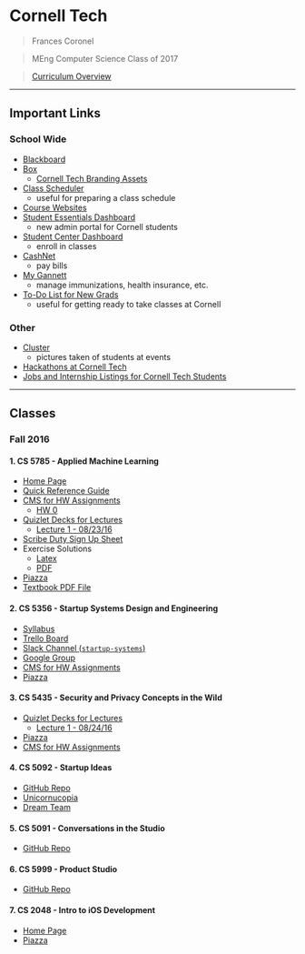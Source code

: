 # Cornell Tech

> Frances Coronel

> MEng Computer Science
> Class of 2017

> [Curriculum Overview](http://tech.cornell.edu/programs/masters-programs/master-in-computer-science/curriculum-computer-science)

---

## Important Links

### School Wide

- [Blackboard](https://blackboard.cornell.edu/webapps/login)
- [Box](https://cornell.app.box.com/files)
    - [Cornell Tech Branding Assets](https://cornell.app.box.com/s/5zs0qibswrbl3hmtg9ce)
- [Class Scheduler](https://classes.cornell.edu/browse/roster/FA16)
    - useful for preparing a class schedule
- [Course Websites](https://confluence.cornell.edu/display/CTSR/Course+Websites)
- [Student Essentials Dashboard](https://studentessentials.cornell.edu)
    - new admin portal for Cornell students
- [Student Center Dashboard](https://studentcenter.cornell.edu)
    - enroll in classes
- [CashNet](https://webauth.cashnet.com/cupayauth)
    - pay bills
- [My Gannett](https://mygannett.gannett.cornell.edu)
    - manage immunizations, health insurance, etc.
- [To-Do List for New Grads](https://todo.newstudents.cornell.edu/fall-2016/graduate-professional/todolist/)
    + useful for getting ready to take classes at Cornell

### Other

- [Cluster](https://cluster.co/c/Cp2Mwf8XN_4/)
    - pictures taken of students at events
- [Hackathons at Cornell Tech](https://confluence.cornell.edu/pages/viewpage.action?pageId=321225482)
- [Jobs and Internship Listings for Cornell Tech Students](https://confluence.cornell.edu/pages/viewpage.action?pageId=281215229)

---

## Classes

### Fall 2016

#### 1. CS 5785 - Applied Machine Learning

- [Home Page](http://cs5785-cornell-tech-16fall.github.io/index.html)
- [Quick Reference Guide](https://docs.google.com/spreadsheets/d/1PkJNONMjhkrPB7FYkk-Fn4qNfbiAiMLQn8mxOBYvcHA/edit?usp=sharing)
- [CMS for HW Assignments](https://cms-b.csuglab.cornell.edu/web/auth/?action=course&courseid=41)
    - [HW 0](https://cms-b.csuglab.cornell.edu/web/auth/?action=assignment&assignid=61)
- [Quizlet Decks for Lectures](https://quizlet.com/class/3117657/)
    - [Lecture 1 - 08/23/16](https://quizlet.com/147002571/cs-5785-lecture-1-flash-cards/)
- [Scribe Duty Sign Up Sheet](https://docs.google.com/spreadsheets/d/1mFEIGtwH2PTbX_SddySjGy6JGXCuGSGq-WgZpjjF17k/edit?usp=sharing)
- Exercise Solutions
    - [Latex](https://github.com/ajtulloch/Elements-of-Statistical-Learning)
    - [PDF](http://tullo.ch/static/ESL-Solutions.pdf)
- [Piazza](https://piazza.com/cornell/fall2016/cs5785/home)
- [Textbook PDF File](https://web.stanford.edu/~hastie/local.ftp/Springer/OLD/ESLII_print4.pdf)

#### 2. CS 5356 - Startup Systems Design and Engineering

- [Syllabus](https://docs.google.com/document/d/1-hk6GzhV1yHU1T0E7uqcdNTtvv3fuq1_WECQOWOT2zw/edit)
- [Trello Board](https://trello.com/b/j9YpPegt/startup-systems)
- [Slack Channel (`startup-systems`)](https://startup-systems.slack.com)
- [Google Group](https://groups.google.com/a/cornelltech.io/forum/#!forum/cs5356-fall-2016)
- [CMS for HW Assignments](https://cms-a.csuglab.cornell.edu/web/auth/?action=course&courseid=34)
- [Piazza](https://piazza.com/cornell/fall2016/cs5356/home)

#### 3. CS 5435 - Security and Privacy Concepts in the Wild

- [Quizlet Decks for Lectures](https://quizlet.com/class/3126750/)
    + [Lecture 1 - 08/24/16](https://quizlet.com/147169720/cs-5435-lecture-1-flash-cards/)
- [Piazza](https://piazza.com/cornell/fall2016/cs5435)
- [CMS for HW Assignments](https://cms.csuglab.cornell.edu/web/auth/?action=course&courseid=38)

#### 4. CS 5092 - Startup Ideas

- [GitHub Repo](https://github.com/cornelltech/startup-ideas)
- [Unicornucopia](https://www.unicornucopia.org/)
- [Dream Team](https://dreamteam.cornelltech.io/startup-ideas)

#### 5. CS 5091 - Conversations in the Studio

- [GitHub Repo](https://github.com/cornelltech/conversations-in-the-studio)


#### 6. CS 5999 - Product Studio

- [GitHub Repo](https://github.com/cornelltech/product-studio)

#### 7. CS 2048 - Intro to iOS Development

- [Home Page](http://www.cs.cornell.edu/courses/cs2048/2016fa/nyc/index.html)
- [Piazza](https://piazza.com/cornell/spring2016/cs2049/home)